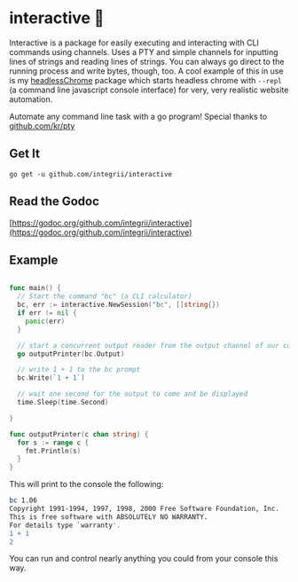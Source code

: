 # interactive 🐚
Interactive is a package for easily executing and interacting with CLI commands using channels.  Uses a PTY and simple channels for inputting lines of strings and reading lines of strings.  You can always go direct to the running process and write bytes, though, too.  A cool example of this in use is my [headlessChrome](https://github.com/integrii/headlessChrome) package which starts headless chrome with `--repl` (a command line javascript console interface) for very, very realistic website automation.

Automate any command line task with a go program!  Special thanks to [github.com/kr/pty](https://github.com/kr/pty)

## Get It

`go get -u github.com/integrii/interactive`

## Read the Godoc

[https://godoc.org/github.com/integrii/interactive](https://godoc.org/github.com/integrii/interactive)


## Example

```go

func main() {
  // Start the command "bc" (a CLI calculator)
  bc, err := interactive.NewSession("bc", []string{})
  if err != nil {
    panic(err)
  }

  // start a concurrent output reader from the output channel of our command
  go outputPrinter(bc.Output)

  // write 1 + 1 to the bc prompt
  bc.Write(`1 + 1`)

  // wait one second for the output to come and be displayed
  time.Sleep(time.Second)

}

func outputPrinter(c chan string) {
  for s := range c {
    fmt.Println(s)
  }
}

```

This will print to the console the following:

```bash
bc 1.06
Copyright 1991-1994, 1997, 1998, 2000 Free Software Foundation, Inc.
This is free software with ABSOLUTELY NO WARRANTY.
For details type `warranty'.
1 + 1
2
```

You can run and control nearly anything you could from your console this way.
